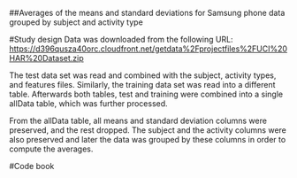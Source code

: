 ##Averages of the means and standard deviations for Samsung phone data grouped by subject and activity type

#Study design
Data was downloaded from the following URL:
https://d396qusza40orc.cloudfront.net/getdata%2Fprojectfiles%2FUCI%20HAR%20Dataset.zip

The test data set was read and combined with the subject, activity types, and features files. Similarly,
the training data set was read into a different table. Afterwards both tables, test and training were
combined into a single allData table, which was further processed.

From the allData table, all means and standard deviation columns were preserved, and the rest dropped.
The subject and the activity columns were also preserved and later the data was grouped by these columns
in order to compute the averages.

#Code book

